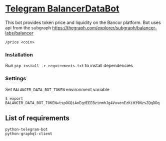 # [Telegram BalancerDataBot](https://t.me/BalancerDataBot)

This bot provides token price and liquidity on the Bancor platform. Bot uses api from the subgraph https://thegraph.com/explorer/subgraph/balancer-labs/balancer

```
/price <coin>
```

### Installation

Run `pip install -r requirements.txt` to install dependencies

### Settings

Set `BALANCER_DATA_BOT_TOKEN` environment variable

```console
$ export BALANCER_DATA_BOT_TOKEN=tspOGQiAoEqdEEEBzinmhJg4VuvenEzKiH39NzsZQqDDq
```

List of requirements
-------------
    python-telegram-bot
    python-graphql-client
